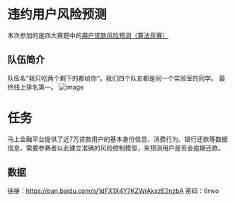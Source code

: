 # 违约用户风险预测

本次参加的是四大赛题中的[用户贷款风险预测（算法竞赛）](https://aichallenge.msxf.com/#/subject/D/info)


## **队伍简介** ##
队伍名“我只吃两个剩下的都给你“。我们四个队友都是同一个实验室的同学。 最终线上排名第一。
![image](https://github.com/chenkkkk/User-loan-risk-prediction/blob/master/%E6%9C%80%E7%BB%88%E6%88%90%E7%BB%A9%E6%88%AA%E5%9B%BE.png)
# 任务
马上金融平台提供了近7万贷款用户的基本身份信息、消费行为、银行还款等数据信息，需要参赛者以此建立准确的风险控制模型，来预测用户是否会逾期还款。

## **数据** ##
链接：https://pan.baidu.com/s/1dFX1X4Y7KZWrAkxzE2nzbA 密码：6rwo